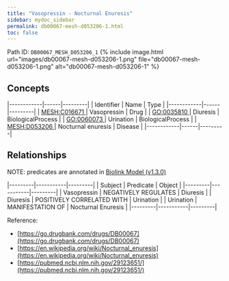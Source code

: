 ```yaml
---
title: "Vasopressin - Nocturnal Enuresis"
sidebar: mydoc_sidebar
permalink: db00067-mesh-d053206-1.html
toc: false 
---
```



Path ID: `DB00067_MESH_D053206_1`
{% include image.html url="images/db00067-mesh-d053206-1.png" file="db00067-mesh-d053206-1.png" alt="db00067-mesh-d053206-1" %}

## Concepts

|------------|------|---------|
| Identifier | Name | Type    |
|------------|------|---------|
| <a href="https://identifiers.org/MESH:C016671">MESH:C016671 </a> | Vasopressin | Drug |
| <a href="https://identifiers.org/GO:0035810">GO:0035810 </a> | Diuresis | BiologicalProcess |
| <a href="https://identifiers.org/GO:0060073">GO:0060073 </a> | Urination | BiologicalProcess |
| <a href="https://identifiers.org/MESH:D053206">MESH:D053206 </a> | Nocturnal enuresis | Disease |
|------------|------|---------|

## Relationships


NOTE: predicates are annotated in <a href="https://github.com/biolink/biolink-model/releases/tag/v1.3.0">Biolink Model (v1.3.0)</a>

|---------|-----------|---------|
| Subject | Predicate | Object  |
|---------|-----------|---------|
| Vasopressin | NEGATIVELY REGULATES | Diuresis |
| Diuresis | POSITIVELY CORRELATED WITH | Urination |
| Urination | MANIFESTATION OF | Nocturnal Enuresis |
|---------|-----------|---------|

Reference: 
  - [https://go.drugbank.com/drugs/DB00067](https://go.drugbank.com/drugs/DB00067)
  - [https://en.wikipedia.org/wiki/Nocturnal_enuresis](https://en.wikipedia.org/wiki/Nocturnal_enuresis)
  - [https://pubmed.ncbi.nlm.nih.gov/29123651/](https://pubmed.ncbi.nlm.nih.gov/29123651/)
